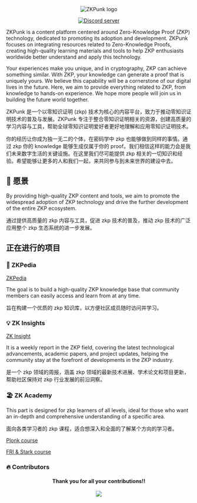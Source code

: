 
<div align="center">
  <img src="src/black-logo.jpg" alt="ZKPunk logo" />


  <a href="[https://discord.gg/y2bGrAKQ4Q](https://discord.gg/y2bGrAKQ4Q)"><img src="https://img.shields.io/discord/907080577096757279?color=5865F2&logo=discord&logoColor=white&label=discord" alt="Discord server" /></a>

</div>

ZKPunk is a content platform centered around Zero-Knowledge Proof (ZKP) technology, dedicated to promoting its adoption and development. ZKPunk focuses on integrating resources related to Zero-Knowledge Proofs, creating high-quality learning materials and tools to help ZKP enthusiasts worldwide better understand and apply this technology.

Your experiences make you unique, and in cryptography, ZKP can achieve something similar. With ZKP, your knowledge can generate a proof that is uniquely yours. We believe this capability will be a cornerstone of our digital lives in the future. Here, we aim to provide everything related to ZKP, from knowledge to hands-on experience. We hope more people will join us in building the future world together.

ZKPunk 是一个以零知识证明 (zkp) 技术为核心的内容平台，致力于推动零知识证明技术的普及与发展。ZKPunk 专注于整合零知识证明相关的资源，创建高质量的学习内容与工具，帮助全球零知识证明爱好者更好地理解和应用零知识证明技术。

你的经历让你成为独一无二的个体，在密码学中 zkp 也能够做到同样的事情。通过 zkp 你的 knowledge 能够生成仅属于你的 proof。我们相信这样的能力会是我们未来数字生活的关键设施。在这里我们尽可能提供 zkp 相关的一切知识和经验。希望能够让更多的人和我们一起，来共同参与到未来世界的建设中去。



## 🚀 愿景


By providing high-quality ZKP content and tools, we aim to promote the widespread adoption of ZKP technology and drive the further development of the entire ZKP ecosystem.

通过提供高质量的 zkp 内容与工具，促进 zkp 技术的普及，推动 zkp 技术的广泛应用整个 zkp 生态系统的进一步发展。

## 正在进行的项目

### 📔 ZKPedia

[ZKPedia](https://zkpunk.pro/ZKPedia/)

The goal is to build a high-quality ZKP knowledge base that community members can easily access and learn from at any time.

旨在构建一个优质的 zkp 知识库，以方便社区成员随时访问并学习。

### 💡 ZK Insights

[ZK Insight](https://insights.zkpunk.pro)


It is a weekly report in the ZKP field, covering the latest technological advancements, academic papers, and project updates, helping the community stay at the forefront of developments in the ZKP industry.

是一个 zkp 领域的周报，涵盖 zkp 领域的最新技术进展、学术论文和项目更新，帮助社区保持对 zkp 行业发展的前沿洞察。

### 🏖️ ZK Academy

This part is designed for zkp learners of all levels, ideal for those who want an in-depth and comprehensive understanding of a specific area.

面向各类学习者的 zkp 课程，适合想深入和全面的了解某个方向的学习者。

[Plonk course](https://github.com/Antalpha-Labs/zkp-academy/tree/main/Plonk)

[FRI & Stark course](https://github.com/Antalpha-Labs/zkp-academy/tree/main/FRI%26Stark)

### 🔥 Contributors

<div align="center">
  <h4 align="center">
    Thank you for all your contributions!!
  </h4>
  <a href="https://github.com/ZKPunk-Org/ZKPedia/graphs/contributors">
    <img src="https://contrib.rocks/image?repo=ZKPunk-Org/ZKPedia" />
  </a>
</div>
